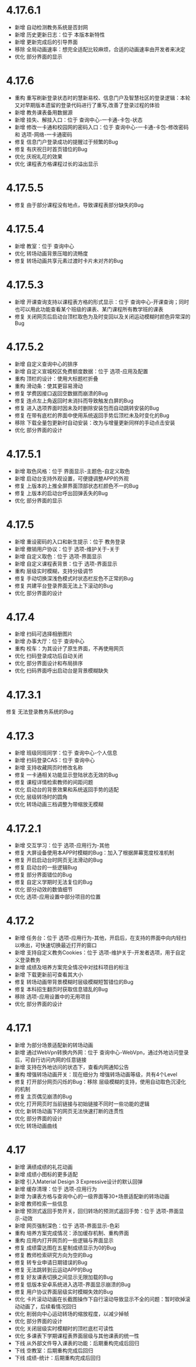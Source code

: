 # 4.17.6.1
- 新增 自动检测教务系统是否封网
- 新增 历史更新日志：位于 本版本新特性 
- 新增 更新完成后的引导界面 
- 移除 全局动画速率：想完全适配比较麻烦，合适的动画速率由开发者来决定 
- 优化 部分界面的显示

# 4.17.6
- 重构 重写刷新登录状态时的慧新易校、信息门户及智慧社区的登录逻辑：本轮又对早期版本遗留的登录代码进行了重写,改善了登录过程的体验
- 新增 教务课表备用数据源
- 新增 挂失、解挂入口：位于 查询中心-一卡通-卡包-状态
- 新增 修改一卡通和校园网的密码入口：位于 查询中心-一卡通-卡包-修改密码 和 选项-网络-一卡通密码
- 修复 信息门户登录成功的提醒过于频繁的Bug
- 修复 有庆祝日时首页错位的Bug
- 优化 庆祝礼花的效果
- 优化 课程表方格课程过长的溢出显示

# 4.17.5.5
- 修复 由于部分课程没有地点，导致课程表部分缺失的Bug

# 4.17.5.4
- 新增 教室：位于 查询中心
- 优化 转场动画背景压暗的流畅度
- 修复 转场动画共享元素过渡时卡片未对齐的Bug

# 4.17.5.3
- 新增 开课查询支持以课程表方格的形式显示：位于 查询中心-开课查询；同时也可以用此功能查看某个班级的课表、某门课程所有教学班的课表
- 修复 关闭网页后启动台顶栏取色为及时变回以及关闭运动模糊时颜色异常深的Bug

# 4.17.5.2
- 新增 自定义查询中心的排序
- 新增 自定义宣城校区免费额度数据：位于 选项-应用及配置
- 重构 顶栏的设计：使用大标题栏折叠
- 重构 滑动条：使其更容易滑动
- 修复 学费因接口返回空数据而崩溃的Bug
- 修复 连点左上角返回时未消抖而导致触发白屏的Bug
- 修复 进入选项界面时因未及时删除安装包而自动跳转安装的Bug
- 修复 在带有底栏的界面中使用系统返回手势后顶栏未及时变化的Bug
- 移除 下载全量包更新时自动安装：改为与增量更新同样的手动点击安装
- 优化 部分界面的设计

# 4.17.5.1
- 新增 取色风格：位于 界面显示-主题色-自定义取色
- 新增 启动台支持外观设置，可便捷调整APP的外观
- 修复 上版本的上推全屏界面顶部状态栏颜色不一的Bug
- 修复 上版本的启动台呼出回弹丢失的Bug
- 优化 部分界面的显示

# 4.17.5
- 新增 重设密码的入口和新生提示：位于 教务登录
- 新增 撤销用户协议：位于 选项-维护关于-关于
- 新增 自定义取色：位于 选项-界面显示
- 新增 自定义课程表背景：位于 选项-界面显示
- 重构 层级实时模糊，支持分级调节
- 修复 手动切换深浅色模式时状态栏反色不正常的Bug
- 修复 共建平台登录界面无法上下滚动的Bug
- 优化 部分界面的设计

# 4.17.4
- 新增 扫码可选择相册图片
- 新增 办事大厅：位于 查询中心
- 重构 校车：为其设计了原生界面，不再使用网页
- 优化 扫码登录成功后自动关闭
- 优化 部分界面设计和布局排序
- 优化 扫码界面呼出启动台是背景模糊缺失

# 4.17.3.1
修复 无法登录教务系统的Bug

# 4.17.3
- 新增 班级同班同学：位于 查询中心-个人信息
- 新增 扫码登录CAS：位于 查询中心
- 新增 支持收藏网页时修改名称
- 修复 一卡通相关功能显示登陆状态无效的Bug
- 修复 课程详情检索教师的间距问题
- 优化 启动台的背景效果和系统返回手势的适配
- 优化 层级转场时的圆角
- 优化 转场动画三档调整为带缩放无模糊

# 4.17.2.1
- 新增 交互学习：位于 选项-应用行为-其他
- 修复 大屏设备使用本APP时模糊的Bug：加入了根据屏幕宽度校准机制
- 修复 开启启动台时网页无法滑动的Bug
- 修复 启动台的一些逻辑Bug
- 修复 部分界面错位的Bug
- 修复 自定义学期时无法复位的Bug
- 优化 部分动效的数值细节
- 优化 选项-应用设置中部分项目的位置

# 4.17.2
- 新增 任务台：位于 选项-应用行为-其他，开启后，在支持的界面中向内轻扫以唤出，可快速切换最近打开的窗口
- 新增 支持自定义教务Cookies：位于 选项-维护关于-开发者选项，用于自定义登录教务
- 新增 成绩及培养方案完全情况中对挂科项目的标注
- 新增 下载更新前可查看其大小
- 修复 转场动画带背景模糊时层级模糊短暂错位的Bug
- 修复 本科招生翻页时获取信息错乱的Bug
- 移除 选项-应用设置中的无用项目
- 优化 部分界面的设计

# 4.17.1
- 新增 为部分场景适配新的转场动画
- 新增 通过WebVpn转换内外网：位于 查询中心-WebVpn，通过外地访问登录后，可自行访问内网的任意链接
- 新增 支持在外地访问的状态下，查看内网通知公告
- 重构 增强转场动画开关：现在细分为 增强转场动画等级，共有4个Level
- 修复 打开部分网页闪烁的Bug：移除 层级模糊的支持，使用自动取色沉浸化的机制
- 修复 主页偶见崩溃的Bug
- 优化 打开网页时当前链接与初始链接不同时一些功能的逻辑
- 优化 新转场动画下的网页无法快速打断的连贯性
- 优化 部分界面的设计
- 优化 转场动画曲线

# 4.17
- 新增 满绩成绩的礼花动画
- 新增 成绩小图标的更多适配
- 新增 引入Material Design 3 Expressive设计的默认回弹
- 新增 缓存清理：位于 选项-应用行为
- 新增 为课表方格与查询中心的一级界面等30+场景适配新的转场动画
- 新增 教师检索一些信息
- 新增 预测式返回手势开关，回归转场的预测式返回手势：位于 选项-界面显示-动效
- 新增 网页强制深色：位于 选项-界面显示-色彩
- 重构 培养方案完成情况：添加缓存机制、重构界面
- 重构 应用内打开网页的一些逻辑与界面显示
- 修复 成绩雷达图在五星制成绩显示为0的Bug
- 修复 教师检索研究方向为空的Bug
- 修复 转专业申请日期错误的Bug
- 修复 无法跳转到云运动APP的Bug
- 修复 好友课表切换之间显示无限加载的Bug
- 修复 低版本安卓系统进入选项-界面显示崩溃的Bug
- 修复 用户协议界面层级实时模糊失效的Bug
- 优化 卡片滚动动画在长截图操作下自行滚动导致显示不全的问题：暂时砍掉滚动动画了，后续看情况回归
- 优化 削弱向中心运动转场的缩放程度，以减少掉帧
- 优化 部分界面的设计
- 优化 关闭层级实时模糊时的顶栏底栏可读性
- 优化 多课表下学期课程表界面层级与其他课表的统一性
- 下线 从外部文件导入课表的功能：后期重构完成后回归
- 下线 空教室：后期重构完成后回归
- 下线 成绩-统计：后期重构完成后回归